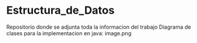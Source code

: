 # Estructura_de_Datos
Repositorio donde se adjunta toda la informacion del trabajo
Diagrama de clases para la implementacion en java:
image.png
